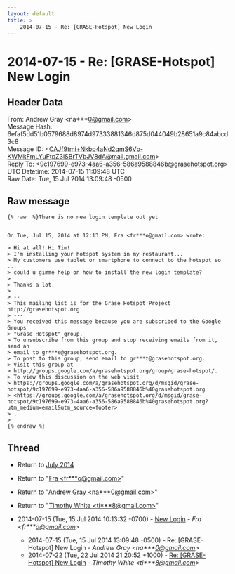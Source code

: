 ```yaml
---
layout: default
title: >
    2014-07-15 - Re: [GRASE-Hotspot] New Login
---
```


# 2014-07-15 - Re: [GRASE-Hotspot] New Login

## Header Data

From: Andrew Gray \<na***0@gmail.com\><br>
Message Hash: 6efaf5dd51b0579688d8974d97333881346d875d044049b28651a9c84abcd3c8<br>
Message ID: \<CAJf9tmi+Nkbp4aNd2qmS6Vp-KWMkFmLYuFtpZ3iSBrTVbJV8dA@mail.gmail.com\><br>
Reply To: \<9c197699-e973-4aa6-a356-586a9588846b@grasehotspot.org\><br>
UTC Datetime: 2014-07-15 11:09:48 UTC<br>
Raw Date: Tue, 15 Jul 2014 13:09:48 -0500<br>

## Raw message

```
{% raw  %}There is no new login template out yet


On Tue, Jul 15, 2014 at 12:13 PM, Fra <fr***o@gmail.com> wrote:

> Hi at all! Hi Tim!
> I'm installing your hotspot system in my restaurant...
> My customers use tablet or smartphone to connect to the hotspot so ...
> could u gimme help on how to install the new login template?
>
> Thanks a lot.
>
> --
> This mailing list is for the Grase Hotspot Project http://grasehotspot.org
> ---
> You received this message because you are subscribed to the Google Groups
> "Grase Hotspot" group.
> To unsubscribe from this group and stop receiving emails from it, send an
> email to gr***e@grasehotspot.org.
> To post to this group, send email to gr***t@grasehotspot.org.
> Visit this group at
> http://groups.google.com/a/grasehotspot.org/group/grase-hotspot/.
> To view this discussion on the web visit
> https://groups.google.com/a/grasehotspot.org/d/msgid/grase-hotspot/9c197699-e973-4aa6-a356-586a9588846b%40grasehotspot.org
> <https://groups.google.com/a/grasehotspot.org/d/msgid/grase-hotspot/9c197699-e973-4aa6-a356-586a9588846b%40grasehotspot.org?utm_medium=email&utm_source=footer>
> .
>
{% endraw %}
```

## Thread

+ Return to [July 2014](/archive/2014/07)

+ Return to "[Fra <fr***o<span>@</span>gmail.com>](/authors/fr___o_at_gmail_com)"
+ Return to "[Andrew Gray <na***0<span>@</span>gmail.com>](/authors/na___0_at_gmail_com)"
+ Return to "[Timothy White <ti***8<span>@</span>gmail.com>](/authors/ti___8_at_gmail_com)"

+ 2014-07-15 (Tue, 15 Jul 2014 10:13:32 -0700) - [New Login](/archive/2014/07/adfec86e27c0da8014981d5535d339e2b9b860df56132ba1eccc86b2b96f3efd) - _Fra \<fr***o@gmail.com\>_
  + 2014-07-15 (Tue, 15 Jul 2014 13:09:48 -0500) - Re: [GRASE-Hotspot] New Login - _Andrew Gray \<na***0@gmail.com\>_
  + 2014-07-22 (Tue, 22 Jul 2014 21:20:52 +1000) - [Re: [GRASE-Hotspot] New Login](/archive/2014/07/2e3aae33060136cd0eb1fd5f1204d34fb5ca853c92fbcc2ffb3d757101b52dbf) - _Timothy White \<ti***8@gmail.com\>_

